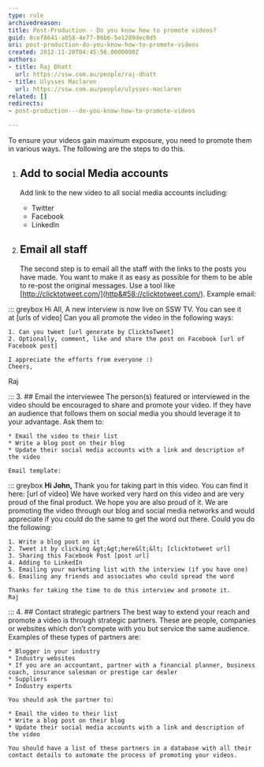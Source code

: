 ```yaml
---
type: rule
archivedreason: 
title: Post-Production - Do you know how to promote videos?
guid: 8cef8641-a858-4e77-86b6-5e1289dec0d5
uri: post-production-do-you-know-how-to-promote-videos
created: 2012-11-20T04:45:56.0000000Z
authors:
- title: Raj Dhatt
  url: https://ssw.com.au/people/raj-dhatt
- title: Ulysses Maclaren
  url: https://ssw.com.au/people/ulysses-maclaren
related: []
redirects:
- post-production---do-you-know-how-to-promote-videos

---
```


To ensure your videos gain maximum exposure, you need to promote them in various ways. The following are the steps to do this.

<!--endintro-->

1. ## Add to social Media accounts
    Add link to the new video to all social media accounts including:

    * Twitter
    * Facebook
    * LinkedIn
2. ## Email all staff
    The second step is to email all the staff with the links to the posts you have made. You want to make it as easy as possible for them to be able to re-post the original messages. Use a tool like [http://clicktotweet.com/](http&#58;//clicktotweet.com/).
    Example email:


::: greybox
    Hi All,
    A new interview is now live on SSW TV. You can see it at [urls of video]
    Can you all promote the video in the following ways:

    1. Can you tweet [url generate by ClicktoTweet]
    2. Optionally, comment, like and share the post on Facebook [url of Facebook post]

    I appreciate the efforts from everyone :)
    Cheers,
 Raj

:::
3. ## Email the interviewee
    The person(s) featured or interviewed in the video should be encouraged to share and promote your video. If they have an audience that follows them on social media you should leverage it to your advantage.
    Ask them to:

    * Email the video to their list
    * Write a blog post on their blog
    * Update their social media accounts with a link and description of the video

    Email template:


::: greybox
    **Hi John,**
    Thank you for taking part in this video. You can find it here: [url of video]
    We have worked very hard on this video and are very proud of the final product. We hope you are also proud of it.
    We are promoting the video through our blog and social media networks and would appreciate if you could do the same to get the word out there.
    Could you do the following:

    1. Write a blog post on it
    2. Tweet it by clicking &gt;&gt;here&lt;&lt; [clicktotweet url]
    3. Sharing this Facebook Post [post url]
    4. Adding to LinkedIn
    5. Emailing your marketing list with the interview (if you have one)
    6. Emailing any friends and associates who could spread the word

    Thanks for taking the time to do this interview and promote it.
    Raj

:::
4. ## Contact strategic partners
    The best way to extend your reach and promote a video is through strategic partners. These are people, companies or websites which don’t compete with you but service the same audience. Examples of these types of partners are:

    * Blogger in your industry
    * Industry websites
    * If you are an accountant, partner with a financial planner, business coach, insurance salesman or prestige car dealer
    * Suppliers
    * Industry experts

    You should ask the partner to:

    * Email the video to their list
    * Write a blog post on their blog
    * Update their social media accounts with a link and description of the video

    You should have a list of these partners in a database with all their contact details to automate the process of promoting your videos.
